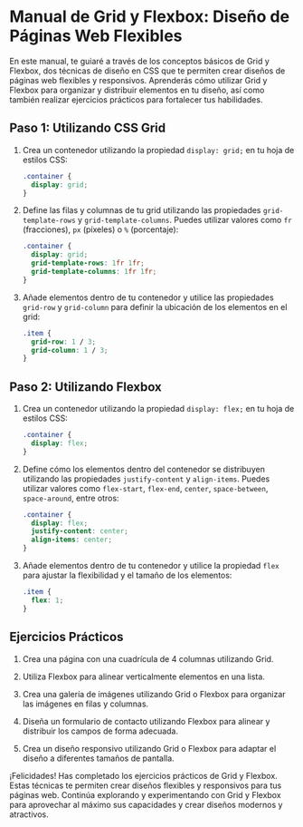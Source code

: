 # Manual de Grid y Flexbox: Diseño de Páginas Web Flexibles

En este manual, te guiaré a través de los conceptos básicos de Grid y Flexbox, dos técnicas de diseño en CSS que te permiten crear diseños de páginas web flexibles y responsivos. Aprenderás cómo utilizar Grid y Flexbox para organizar y distribuir elementos en tu diseño, así como también realizar ejercicios prácticos para fortalecer tus habilidades.

## Paso 1: Utilizando CSS Grid

1. Crea un contenedor utilizando la propiedad `display: grid;` en tu hoja de estilos CSS:

   ```css
   .container {
     display: grid;
   }
   ```

2. Define las filas y columnas de tu grid utilizando las propiedades `grid-template-rows` y `grid-template-columns`. Puedes utilizar valores como `fr` (fracciones), `px` (píxeles) o `%` (porcentaje):

   ```css
   .container {
     display: grid;
     grid-template-rows: 1fr 1fr;
     grid-template-columns: 1fr 1fr;
   }
   ```

3. Añade elementos dentro de tu contenedor y utilice las propiedades `grid-row` y `grid-column` para definir la ubicación de los elementos en el grid:

   ```css
   .item {
     grid-row: 1 / 3;
     grid-column: 1 / 3;
   }
   ```

## Paso 2: Utilizando Flexbox

1. Crea un contenedor utilizando la propiedad `display: flex;` en tu hoja de estilos CSS:

   ```css
   .container {
     display: flex;
   }
   ```

2. Define cómo los elementos dentro del contenedor se distribuyen utilizando las propiedades `justify-content` y `align-items`. Puedes utilizar valores como `flex-start`, `flex-end`, `center`, `space-between`, `space-around`, entre otros:

   ```css
   .container {
     display: flex;
     justify-content: center;
     align-items: center;
   }
   ```

3. Añade elementos dentro de tu contenedor y utilice la propiedad `flex` para ajustar la flexibilidad y el tamaño de los elementos:

   ```css
   .item {
     flex: 1;
   }
   ```

## Ejercicios Prácticos

1. Crea una página con una cuadrícula de 4 columnas utilizando Grid.

2. Utiliza Flexbox para alinear verticalmente elementos en una lista.

3. Crea una galería de imágenes utilizando Grid o Flexbox para organizar las imágenes en filas y columnas.

4. Diseña un formulario de contacto utilizando Flexbox para alinear y distribuir los campos de forma adecuada.

5. Crea un diseño responsivo utilizando Grid o Flexbox para adaptar el diseño a diferentes tamaños de pantalla.

¡Felicidades! Has completado los ejercicios prácticos de Grid y Flexbox. Estas técnicas te permiten crear diseños flexibles y responsivos para tus páginas web. Continúa explorando y experimentando con Grid y Flexbox para aprovechar al máximo sus capacidades y crear diseños modernos y atractivos.
